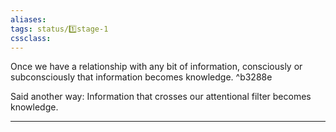 ```yaml
---
aliases:
tags: status/1️⃣stage-1 
cssclass: 
---
```


Once we have a relationship with any bit of information, consciously or subconsciously that information becomes knowledge. ^b3288e

Said another way: Information that crosses our attentional filter becomes knowledge.

---
